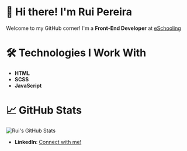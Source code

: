 # 👋 Hi there! I'm Rui Pereira

Welcome to my GitHub corner! I'm a **Front-End Developer** at [eSchooling]([https://eschooling.com](https://www.e-schooling.com/en))

# 🛠️ Technologies I Work With
- **HTML**
- **SCSS**
- **JavaScript**

# 📈 GitHub Stats
![Rui's GitHub Stats](https://github-readme-stats.vercel.app/api?username=e-ruipereira&show_icons=true&theme=radical)

- **LinkedIn**: [Connect with me!](https://www.linkedin.com/in/ruiffpereiira/)  

